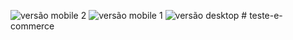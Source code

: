 ![versão mobile 2](https://github.com/Asantosvp/teste-e-commerce/assets/98029661/b31460a7-2939-40bf-beae-5b56caf08106)
![versão mobile 1](https://github.com/Asantosvp/teste-e-commerce/assets/98029661/f69af8f5-07e9-4422-bc2d-c88f06ff5f35)
![versão desktop](https://github.com/Asantosvp/teste-e-commerce/assets/98029661/78d9ed2f-b570-44f7-9f13-316f8fd77325)
﻿# teste-e-commerce
